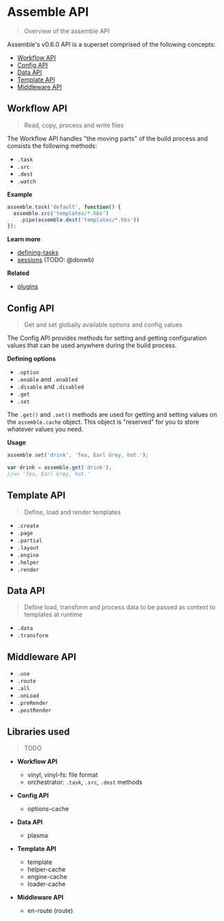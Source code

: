 # Assemble API

> Overview of the assemble API

Assemble's v0.6.0 API is a superset comprised of the following concepts:

- [Workflow API](#workflow-api) 
- [Config API](#options-api) 
- [Data API](#data-api) 
- [Template API](#template-api) 
- [Middleware API](#middleware-api) 


## Workflow API 

> Read, copy, process and write files

The Workflow API handles "the moving parts" of the build process and consists the following methods:

- `.task`
- `.src`
- `.dest`
- `.watch`

**Example**

```js
assemble.task('default', function() {
  assemble.src('templates/*.hbs')
    .pipe(assemble.dest('templates/*.hbs'))
});
```

**Learn more**

- [defining-tasks](./defining-tasks.md)
- [sessions](./task-sessions.md) (TODO: @doowb)


**Related**

- [plugins](./authoring-plugins.md)


## Config API 

> Get and set globally available options and config values

The Config API provides methods for setting and getting configuration values that can be used anywhere during the build process. 

**Defining options**

- `.option`
- `.enable` and `.enabled`
- `.disable` and `.disabled`
- `.get`
- `.set`

The `.get()` and `.set()` methods are used for getting and setting values on the `assemble.cache` object. This object is "reserved" for you to store whatever values you need. 

**Usage**

```js
assemble.set('drink', 'Tea, Earl Grey, hot.');

var drink = assemble.get('drink');
//=> 'Tea, Earl Grey, hot.'
```

## Template API 

> Define, load and render templates

- `.create`
- `.page`
- `.partial`
- `.layout`
- `.engine`
- `.helper`
- `.render`


## Data API 

> Define load, transform and process data to be passed as context to templates at runtime

- `.data`
- `.transform`


## Middleware API 

- `.use`
- `.route`
- `.all`
- `.onLoad`
- `.preRender` 
- `.postRender` 


## Libraries used

> TODO

- **Workflow API**

  + vinyl, vinyl-fs: file format
  + orchestrator: `.task`, `.src`, `.dest` methods

- **Config API**

  + options-cache

- **Data API**

  + plasma

- **Template API**

  + template
  + helper-cache
  + engine-cache
  + loader-cache

- **Middleware API**

  + en-route (route)

